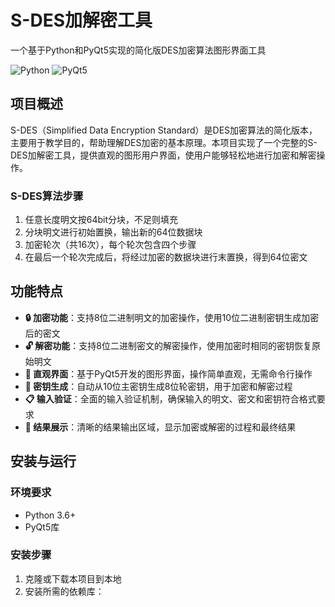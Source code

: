 # S-DES加解密工具

一个基于Python和PyQt5实现的简化版DES加密算法图形界面工具

![Python](https://img.shields.io/badge/Python-3.6%2B-blue)
![PyQt5](https://img.shields.io/badge/PyQt5-5.15%2B-green)

## 项目概述

S-DES（Simplified Data Encryption Standard）是DES加密算法的简化版本，主要用于教学目的，帮助理解DES加密的基本原理。本项目实现了一个完整的S-DES加解密工具，提供直观的图形用户界面，使用户能够轻松地进行加密和解密操作。

### S-DES算法步骤

1. 任意长度明文按64bit分块，不足则填充
2. 分块明文进行初始置换，输出新的64位数据块
3. 加密轮次（共16次），每个轮次包含四个步骤
4. 在最后一个轮次完成后，将经过加密的数据块进行末置换，得到64位密文

## 功能特点

- **🔒 加密功能**：支持8位二进制明文的加密操作，使用10位二进制密钥生成加密后的密文
- **🔓 解密功能**：支持8位二进制密文的解密操作，使用加密时相同的密钥恢复原始明文
- **🎨 直观界面**：基于PyQt5开发的图形界面，操作简单直观，无需命令行操作
- **🔐 密钥生成**：自动从10位主密钥生成8位轮密钥，用于加密和解密过程
- **📋 输入验证**：全面的输入验证机制，确保输入的明文、密文和密钥符合格式要求
- **💾 结果展示**：清晰的结果输出区域，显示加密或解密的过程和最终结果

## 安装与运行

### 环境要求

- Python 3.6+
- PyQt5库

### 安装步骤

1. 克隆或下载本项目到本地
2. 安装所需的依赖库：
   
